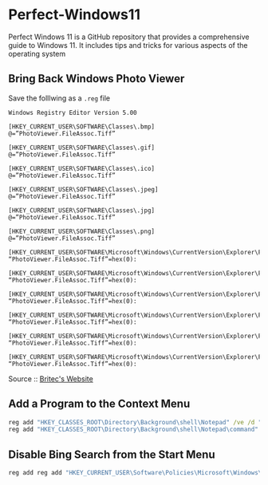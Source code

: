 # Perfect-Windows11
 Perfect Windows 11 is a GitHub repository that provides a comprehensive guide to Windows 11. It includes tips and tricks for various aspects of the operating system

## Bring Back Windows Photo Viewer

Save the folllwing as a `.reg` file

```console
Windows Registry Editor Version 5.00

[HKEY_CURRENT_USER\SOFTWARE\Classes\.bmp]
@=”PhotoViewer.FileAssoc.Tiff”

[HKEY_CURRENT_USER\SOFTWARE\Classes\.gif]
@=”PhotoViewer.FileAssoc.Tiff”

[HKEY_CURRENT_USER\SOFTWARE\Classes\.ico]
@=”PhotoViewer.FileAssoc.Tiff”

[HKEY_CURRENT_USER\SOFTWARE\Classes\.jpeg]
@=”PhotoViewer.FileAssoc.Tiff”

[HKEY_CURRENT_USER\SOFTWARE\Classes\.jpg]
@=”PhotoViewer.FileAssoc.Tiff”

[HKEY_CURRENT_USER\SOFTWARE\Classes\.png]
@=”PhotoViewer.FileAssoc.Tiff”

[HKEY_CURRENT_USER\SOFTWARE\Microsoft\Windows\CurrentVersion\Explorer\FileExts\.gif\OpenWithProgids]
“PhotoViewer.FileAssoc.Tiff”=hex(0):

[HKEY_CURRENT_USER\SOFTWARE\Microsoft\Windows\CurrentVersion\Explorer\FileExts\.ico\OpenWithProgids]
“PhotoViewer.FileAssoc.Tiff”=hex(0):

[HKEY_CURRENT_USER\SOFTWARE\Microsoft\Windows\CurrentVersion\Explorer\FileExts\.jpeg\OpenWithProgids]
“PhotoViewer.FileAssoc.Tiff”=hex(0):

[HKEY_CURRENT_USER\SOFTWARE\Microsoft\Windows\CurrentVersion\Explorer\FileExts\.bmp\OpenWithProgids]
“PhotoViewer.FileAssoc.Tiff”=hex(0):

[HKEY_CURRENT_USER\SOFTWARE\Microsoft\Windows\CurrentVersion\Explorer\FileExts\.jpg\OpenWithProgids]
“PhotoViewer.FileAssoc.Tiff”=hex(0):

[HKEY_CURRENT_USER\SOFTWARE\Microsoft\Windows\CurrentVersion\Explorer\FileExts\.png\OpenWithProgids]
“PhotoViewer.FileAssoc.Tiff”=hex(0):
```

Source :: [Britec's Website](https://briteccomputers.co.uk/posts/5-best-registry-hacks-for-windows-11-2/)

## Add a Program to the Context Menu

```cmd
reg add "HKEY_CLASSES_ROOT\Directory\Background\shell\Notepad" /ve /d "Open with Notepad" /f
reg add "HKEY_CLASSES_ROOT\Directory\Background\shell\Notepad\command" /ve /d "C:\Windows\notepad.exe" /f
```

## Disable Bing Search from the Start Menu

```cmd
reg add reg add "HKEY_CURRENT_USER\Software\Policies\Microsoft\Windows\Explorer" /v DisableSearchBoxSuggestions /t REG_DWORD /d 1 /f
```